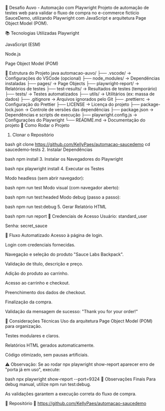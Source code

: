 🧪 Desafio Auvo - Automação com Playwright
Projeto de automação de testes web para validar o fluxo de compra no e-commerce fictício SauceDemo, utilizando Playwright com JavaScript e arquitetura Page Object Model (POM).

📚 Tecnologias Utilizadas
Playwright

JavaScript (ESM)

Node.js

Page Object Model (POM)

📁 Estrutura do Projeto
java
automacao-auvo/
├── .vscode/               → Configurações do VSCode (opcional)
├── node_modules/          → Dependências instaladas
├── pages/                 → Page Objects
├── playwright-report/     → Relatórios de testes
├── test-results/          → Resultados de testes (temporário)
├── tests/                 → Testes automatizados
├── utils/                 → Utilitários (ex: massa de dados)
├── .gitignore             → Arquivos ignorados pelo Git
├── .prettierrc            → Configuração do Prettier
├── LICENSE                → Licença do projeto
├── package-lock.json      → Controle de versões das dependências
├── package.json           → Dependências e scripts de execução
├── playwright.config.js   → Configurações do Playwright
└── README.md              → Documentação do projeto
🚀 Como Rodar o Projeto
1. Clonar o Repositório

bash
git clone https://github.com/KellyPaes/automacao-saucedemo
cd saucedemo-tests
2. Instalar Dependências

bash
npm install
3. Instalar os Navegadores do Playwright

bash
npx playwright install
4. Executar os Testes

Modo headless (sem abrir navegador):

bash
npm run test
Modo visual (com navegador aberto):

bash
npm run test:headed
Modo debug (passo a passo):

bash
npm run test:debug
5. Gerar Relatório HTML

bash
npm run report
🔐 Credenciais de Acesso
Usuário: standard_user

Senha: secret_sauce

🧱 Fluxo Automatizado
Acesso à página de login.

Login com credenciais fornecidas.

Navegação e seleção do produto "Sauce Labs Backpack".

Validação de título, descrição e preço.

Adição do produto ao carrinho.

Acesso ao carrinho e checkout.

Preenchimento dos dados de checkout.

Finalização da compra.

Validação da mensagem de sucesso: "Thank you for your order!"

📄 Considerações Técnicas
Uso da arquitetura Page Object Model (POM) para organização.

Testes modulares e claros.

Relatórios HTML gerados automaticamente.

Código otimizado, sem pausas artificiais.

⚠️ Observação: Se ao rodar npx playwright show-report aparecer erro de "porta já em uso", execute:

bash
npx playwright show-report --port=9324
💬 Observações Finais
Para debug manual, utilize npm run test:debug.

As validações garantem a execução correta do fluxo de compra.

📎 Repositório
🔗 https://github.com/KellyPaes/automacao-saucedemo
